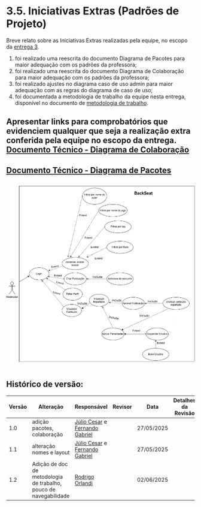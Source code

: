 # 3.5. Iniciativas Extras (Padrões de Projeto)

Breve relato sobre as Iniciativas Extras realizadas pela equipe, no escopo da [entrega 3](/./docs/PadroesDeProjeto/3.PadroesDeProjeto.md).

1) foi realizado uma reescrita do documento Diagrama de Pacotes para maior adequação com os padrões da professora;
2) foi realizado uma reescrita do documento Diagrama de Colaboração para maior adequação com os padrões da professora;
3) foi realizado ajustes no diagrama caso de uso admin para maior adequação com as regras do diagrama de caso de uso;
4) foi documentada a metodologia de trabalho da equipe nesta entrega, disponível no documento de [metodologia de trabalho](/docs/PadroesDeProjeto/Iniciativas%20extras/metodologia_trabalho.md).

Apresentar links para comprobatórios que evidenciem qualquer que seja a realização extra conferida pela equipe no escopo da entrega.
[ Documento Técnico - Diagrama de Colaboração ](./Iniciativas%20extras/Diagrama_de_Colaboracao_UML.md)
-----------------------------------------------------------------------------------------
[Documento Técnico - Diagrama de Pacotes](./Iniciativas%20extras/Diagrama_de_Pacotes_UML.md)
-----------------------------------------------------------------------------------------
![Diagrama de Caso de Uso Admin](./Iniciativas%20extras/Diagrama_Caso_De_Uso_Admin.drawio.png)
-----------------------------------------------------------------------------------------


## Histórico de versão:

| Versão | Alteração                  | Responsável     | Revisor | Data       | Detalhes da Revisão |
| -      | -                          | -               | -       | -          | -                   |
| 1.0    | adição pacotes, colaboração | [Júlio Cesar](https://github.com/Julio1099) e [Fernando Gabriel](https://github.com/show-dawn)| | 27/05/2025 | |
| 1.1    | alteração nomes e layout | [Júlio Cesar](https://github.com/Julio1099) e [Fernando Gabriel](https://github.com/show-dawn)| | 27/05/2025 | |
| 1.2    | Adição de doc de metodologia de trabalho, pouco de navegabilidade | [Rodrigo Orlandi](https://github.com/OrlandiRodrigo) | | 02/06/2025 | |
